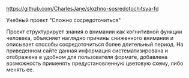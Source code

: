 https://github.com/CharlesJane/slozhno-sosredotochitsya-fd

Учебный проект "Сложно сосредоточиться"

Проект структурирует знания о внимании как когнитивной функции человека, объясняет наглядно причины сниженного внимания и описывает способы сосредоточиться более длительный период. На приведенном сайте данная информация систематизирована и отображена в удобном для пользователя формате, добавлена возможность применять предустановленную цветовую схему, либо менять ее. 